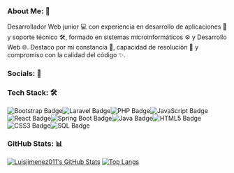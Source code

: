 ### About Me: 👋

Desarrollador Web junior 💻 con experiencia en desarrollo de aplicaciones 🚀 y soporte técnico 🛠️, formado en sistemas microinformáticos ⚙️ y Desarrollo Web 🌐.
Destaco por mi constancia 💪, capacidad de resolución 🤔 y compromiso con la calidad del código ✨.

### Socials: 🔗


### Tech Stack: 🛠️

<img src="https://img.shields.io/badge/Bootstrap-563D7C?style=for-the-badge&logo=bootstrap&logoColor=white" alt="Bootstrap Badge"><img src="https://img.shields.io/badge/Laravel-FF2D20?style=for-the-badge&logo=laravel&logoColor=white" alt="Laravel Badge"><img src="https://img.shields.io/badge/PHP-777BB4?style=for-the-badge&logo=php&logoColor=white" alt="PHP Badge"><img src="https://img.shields.io/badge/JavaScript-F7DF1E?style=for-the-badge&logo=javascript&logoColor=black" alt="JavaScript Badge"><img src="https://img.shields.io/badge/React-61DAFB?style=for-the-badge&logo=react&logoColor=black" alt="React Badge"><img src="https://img.shields.io/badge/Spring_Boot-6DB33F?style=for-the-badge&logo=spring&logoColor=white" alt="Spring Boot Badge"><img src="https://img.shields.io/badge/Java-ED8B00?style=for-the-badge&logo=openjdk&logoColor=white" alt="Java Badge"><img src="https://img.shields.io/badge/HTML5-E34F26?style=for-the-badge&logo=html5&logoColor=white" alt="HTML5 Badge"><img src="https://img.shields.io/badge/CSS3-1572B6?style=for-the-badge&logo=css3&logoColor=white" alt="CSS3 Badge"><img src="https://img.shields.io/badge/SQL-F7931E?style=for-the-badge&logo=mysql&logoColor=white" alt="SQL Badge">

### GitHub Stats: 📊

[![Luisjimenez011's GitHub Stats](https://github-readme-stats.vercel.app/api?username=luisjimenez011&show_icons=true&theme=dark)](https://github.com/anuraghazra/github-readme-stats)
[![Top Langs](https://github-readme-stats.vercel.app/api/top-langs/?username=luisjimenez011&layout=compact&theme=dark)](https://github.com/anuraghazra/github-readme-stats)
